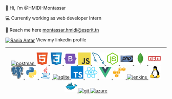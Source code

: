   
👋 Hi, I’m @HMIDI-Montassar

💻 Currently working as web developer Intern

💌 Reach me here montassar.hmidi@esprit.tn

<a href="https://www.linkedin.com/in/hmidi-montassar-36b5881b9/" rel="nofollow"><img align="center" src="https://camo.githubusercontent.com/28bbd2596707954793abeff9eb24d343c1c78b7bf184b90294b4b190c6097a65/68747470733a2f2f63646e2e6a7364656c6976722e6e65742f6e706d2f73696d706c652d69636f6e7340332e302e312f69636f6e732f6c696e6b6564696e2e737667" alt="Rania Antar" height="30" width="25" data-canonical-src="https://cdn.jsdelivr.net/npm/simple-icons@3.0.1/icons/linkedin.svg" style="max-width: 100%;"></a>   View my linkedin profile  
<hr>
<p align="center" dir="auto">
<a href="https://postman.com" rel="nofollow"> <img src="https://camo.githubusercontent.com/93b32389bf746009ca2370de7fe06c3b5146f4c99d99df65994f9ced0ba41685/68747470733a2f2f7777772e766563746f726c6f676f2e7a6f6e652f6c6f676f732f676574706f73746d616e2f676574706f73746d616e2d69636f6e2e737667" alt="postman" width="40" height="40" data-canonical-src="https://www.vectorlogo.zone/logos/getpostman/getpostman-icon.svg" style="max-width: 100%;"> </a>
<a href="https://www.w3.org/html/" rel="nofollow"> <img src="https://github.com/devicons/devicon/raw/master/icons/html5/html5-original.svg" alt="html5" width="40" height="40" style="max-width: 100%;"> </a>
<a href="https://www.w3schools.com/css/" rel="nofollow"> <img src="https://github.com/devicons/devicon/raw/master/icons/css3/css3-original.svg" alt="css3" width="40" height="40" style="max-width: 100%;"> </a>
<a href="https://getbootstrap.com" rel="nofollow"> <img src="https://github.com/devicons/devicon/raw/master/icons/bootstrap/bootstrap-plain.svg" alt="bootstrap" width="40" height="40" style="max-width: 100%;"> </a>
<a href="https://developer.mozilla.org/en-US/docs/Web/JavaScript" rel="nofollow"> <img src="https://github.com/devicons/devicon/raw/master/icons/javascript/javascript-original.svg" alt="javascript" width="40" height="40" style="max-width: 100%;"> </a>
<a href="https://www.mysql.com/" rel="nofollow"> <img src="https://github.com/devicons/devicon/raw/master/icons/mysql/mysql-original.svg" alt="mysql" width="40" height="40" style="max-width: 100%;"> </a>
<a href="https://nodejs.org" rel="nofollow"> <img src="https://github.com/devicons/devicon/raw/master/icons/nodejs/nodejs-original.svg" alt="nodejs" width="40" height="40" style="max-width: 100%;"> </a>
<a href="https://www.php.net" rel="nofollow"> <img src="https://github.com/devicons/devicon/raw/master/icons/php/php-original.svg" alt="php" width="40" height="40" style="max-width: 100%;"> </a> 
<a href="https://www.mongodb.com/" rel="nofollow"> <img src="https://github.com/devicons/devicon/raw/master/icons/mongodb/mongodb-original.svg" alt="mongodb" width="40" height="40" style="max-width: 100%;"> </a> 
<a target="_blank" rel="noopener noreferrer" href="https://github.com/devicons/devicon/blob/master/icons/npm/npm-original-wordmark.svg"><img src="https://github.com/devicons/devicon/raw/master/icons/npm/npm-original-wordmark.svg" alt="npm" width="40" height="40" style="max-width: 100%;"></a>
<a href="https://www.postgresql.org" rel="nofollow"> <img src="https://github.com/devicons/devicon/raw/master/icons/postgresql/postgresql-original.svg" alt="postgresql" width="40" height="40" style="max-width: 100%;"> </a>
<a href="https://www.python.org" rel="nofollow"> <img src="https://github.com/devicons/devicon/raw/master/icons/python/python-original.svg" alt="python" width="40" height="40" style="max-width: 100%;"> </a>
<a href="https://www.java.com" rel="nofollow"> <img src="https://github.com/devicons/devicon/raw/master/icons/java/java-original.svg" alt="java" width="40" height="40" style="max-width: 100%;"> </a> 
<a href="https://www.sqlite.org/" rel="nofollow"> <img src="https://camo.githubusercontent.com/1b8a779f280e099e2d67ab949dad604e25ce0d321e66474c04430201790b3874/68747470733a2f2f7777772e766563746f726c6f676f2e7a6f6e652f6c6f676f732f73716c6974652f73716c6974652d69636f6e2e737667" alt="sqlite" width="40" height="40" data-canonical-src="https://www.vectorlogo.zone/logos/sqlite/sqlite-icon.svg" style="max-width: 100%;"> </a>
<a href="https://www.typescriptlang.org/" rel="nofollow"> <img src="https://github.com/devicons/devicon/raw/master/icons/typescript/typescript-original.svg" alt="typescript" width="40" height="40" style="max-width: 100%;"> </a>
<a href="https://reactjs.org/" rel="nofollow"> <img src="https://github.com/devicons/devicon/raw/master/icons/react/react-original.svg" alt="react" width="40" height="40" style="max-width: 100%;"> </a> 
<a href="https://vuejs.org/" rel="nofollow"> <img src="https://github.com/devicons/devicon/raw/master/icons/vuejs/vuejs-original.svg" alt="vuejs" width="40" height="40" style="max-width: 100%;"> </a>
<a href="https://aws.amazon.com" rel="nofollow"> <img src="https://github.com/devicons/devicon/raw/master/icons/amazonwebservices/amazonwebservices-original.svg" alt="aws" width="40" height="40" style="max-width: 100%;"> </a>
 <a href="https://www.jenkins.io" rel="nofollow"> <img src="https://camo.githubusercontent.com/265574c40f0816ed0fd67127cfbc382866182a7ec468c614906103c15700e707/68747470733a2f2f7777772e766563746f726c6f676f2e7a6f6e652f6c6f676f732f6a656e6b696e732f6a656e6b696e732d69636f6e2e737667" alt="jenkins" width="40" height="40" data-canonical-src="https://www.vectorlogo.zone/logos/jenkins/jenkins-icon.svg" style="max-width: 100%;"> </a> 
 <a href="https://www.linux.org/" rel="nofollow"> <img src="https://github.com/devicons/devicon/raw/master/icons/linux/linux-original.svg" alt="linux" width="40" height="40" style="max-width: 100%;"> </a>
<a href="https://www.docker.com/" rel="nofollow"> <img src="https://github.com/devicons/devicon/raw/master/icons/docker/docker-original.svg" alt="docker" width="40" height="40" style="max-width: 100%;"> </a>
<a href="https://git-scm.com/" rel="nofollow"> <img src="https://camo.githubusercontent.com/fbfcb9e3dc648adc93bef37c718db16c52f617ad055a26de6dc3c21865c3321d/68747470733a2f2f7777772e766563746f726c6f676f2e7a6f6e652f6c6f676f732f6769742d73636d2f6769742d73636d2d69636f6e2e737667" alt="git" width="40" height="40" data-canonical-src="https://www.vectorlogo.zone/logos/git-scm/git-scm-icon.svg" style="max-width: 100%;"> </a>
<a href="https://azure.microsoft.com/en-in/" rel="nofollow"> <img src="https://camo.githubusercontent.com/6df31a460cb0c38f960e92812c8b6f8bce4c7f13170fb4782f0b31ab8e792ac2/68747470733a2f2f7777772e766563746f726c6f676f2e7a6f6e652f6c6f676f732f6d6963726f736f66745f617a7572652f6d6963726f736f66745f617a7572652d69636f6e2e737667" alt="azure" width="40" height="40" data-canonical-src="https://www.vectorlogo.zone/logos/microsoft_azure/microsoft_azure-icon.svg" style="max-width: 100%;"> </a>
</p>
